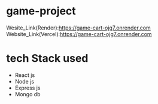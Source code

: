 ﻿# game-project
Wesite_Link(Render):https://game-cart-ojg7.onrender.com<br>
Website_Link(Vercel):https://game-cart-ojg7.onrender.com

# tech Stack used
<ul>
  <li>React js</li>
  <li>Node js</li>
  <li>Express js</li>
  <li>Mongo db</li>
</ul>
